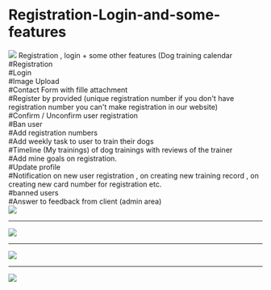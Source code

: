 # Registration-Login-and-some-features
<img src= "https://scontent.fsof9-1.fna.fbcdn.net/v/t1.15752-9/s2048x2048/69293449_505002630255240_1968885013613117440_n.png?_nc_cat=111&_nc_oc=AQkMcQzFojLtpL2SZl67pn56jzJPeX5v6m32_iDlNCMV6Jud7Q0A4_iGUp9vyOf8les&_nc_ht=scontent.fsof9-1.fna&oh=b8a1916f4fc46b2556145dd9f3f3d511&oe=5DD5E46E">
Registration , login + some other features (Dog training calendar
<br>
#Registration 
<br>
#Login
<br>
#Image Upload
<br>
#Contact Form with fille attachment 
<br>
#Register by provided (unique registration number if you don't have registration number you can't make registration in our website)
<br>
#Confirm / Unconfirm user registration 
<br>
#Ban user
<br>
#Add registration numbers 
<br>
#Add weekly task to user to train their dogs
<br>
#Timeline (My trainings) of dog trainings with reviews of the trainer
<br>
#Add mine goals on registration.
<br>
#Update profile 
<br>
#Notification on new user registration , on creating new training record , on creating new card number for registration etc.
<br>
#banned users
<br>
#Answer to feedback from client (admin area)
<br>
<img src="https://scontent.fsof9-1.fna.fbcdn.net/v/t1.15752-9/s2048x2048/69615534_502274063648926_3324206435432136704_n.png?_nc_cat=110&_nc_oc=AQnxSxRavzMSOFoTdUpdDQ4fB2QIm-JAtlmE1otSS-kn4h67hX6QZ06EfNovw9XygPM&_nc_ht=scontent.fsof9-1.fna&oh=68ae9fc00fab50fdc2a560db5aaff13d&oe=5E0B2435">

<hr>

<img src="https://scontent.fsof9-1.fna.fbcdn.net/v/t1.15752-9/s2048x2048/69260871_732279710544083_1980407938421882880_n.png?_nc_cat=108&_nc_oc=AQmQVU8GWMMSwvnOJppVaDs5tFFen0NmyrXBntCiu_IPm9FWHyDZzZyenjeOH2mTjk0&_nc_ht=scontent.fsof9-1.fna&oh=fd677d25d29a38796ffe4d113bc23836&oe=5DDA954D">


<hr>

<img src="https://scontent.fsof9-1.fna.fbcdn.net/v/t1.15752-9/s2048x2048/69137712_481729719287568_1715694668584321024_n.png?_nc_cat=111&_nc_oc=AQniy0k3crDTQxVmv_W1R62iz7TRWSTJan2DyVWqoZKKsDqfEcio4slzoYt0vge1-Us&_nc_ht=scontent.fsof9-1.fna&oh=6d241f7205f6e8bf33beaa1bf6d30f0d&oe=5DD062C5">

<hr>

<img src="https://scontent.fsof9-1.fna.fbcdn.net/v/t1.15752-9/s2048x2048/69515880_2412313215707424_285049038040989696_n.png?_nc_cat=101&_nc_oc=AQkHtrp6ygS1hCQd4qaMF9Z8mCEd2PTUG3_rcLMmbAvGwS7IN_gHBQuwnIpEGLp2Avk&_nc_ht=scontent.fsof9-1.fna&oh=d5e72c21300367ab8733043c6efda592&oe=5E0A6948">
